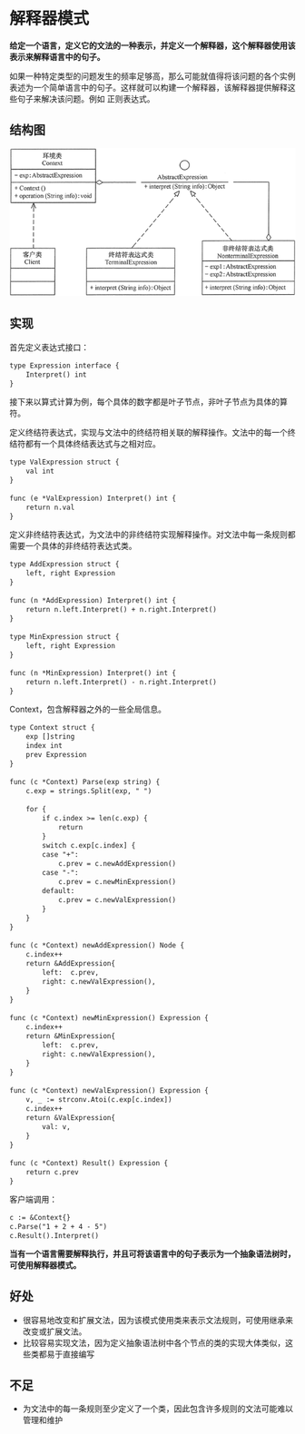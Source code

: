 # 解释器模式

**给定一个语言，定义它的文法的一种表示，并定义一个解释器，这个解释器使用该表示来解释语言中的句子。**

如果一种特定类型的问题发生的频率足够高，那么可能就值得将该问题的各个实例表述为一个简单语言中的句子。这样就可以构建一个解释器，该解释器提供解释这些句子来解决该问题。例如 正则表达式。





## 结构图

![1585533126285](jie-shi-qi-mo-shi.assets/1585533126285.png)



## 实现

首先定义表达式接口：

```
type Expression interface {
	Interpret() int
}
```

接下来以算式计算为例，每个具体的数字都是叶子节点，非叶子节点为具体的算符。

定义终结符表达式，实现与文法中的终结符相关联的解释操作。文法中的每一个终结符都有一个具体终结表达式与之相对应。

```
type ValExpression struct {
	val int
}

func (e *ValExpression) Interpret() int {
	return n.val
}
```

定义非终结符表达式，为文法中的非终结符实现解释操作。对文法中每一条规则都需要一个具体的非终结符表达式类。

```
type AddExpression struct {
	left, right Expression
}

func (n *AddExpression) Interpret() int {
	return n.left.Interpret() + n.right.Interpret()
}

type MinExpression struct {
	left, right Expression
}

func (n *MinExpression) Interpret() int {
	return n.left.Interpret() - n.right.Interpret()
}
```

Context，包含解释器之外的一些全局信息。

```
type Context struct {
	exp []string
	index int
	prev Expression
}

func (c *Context) Parse(exp string) {
	c.exp = strings.Split(exp, " ")

	for {
		if c.index >= len(c.exp) {
			return
		}
		switch c.exp[c.index] {
		case "+":
			c.prev = c.newAddExpression()
		case "-":
			c.prev = c.newMinExpression()
		default:
			c.prev = c.newValExpression()
		}
	}
}

func (c *Context) newAddExpression() Node {
	c.index++
	return &AddExpression{
		left:  c.prev,
		right: c.newValExpression(),
	}
}

func (c *Context) newMinExpression() Expression {
	c.index++
	return &MinExpression{
		left:  c.prev,
		right: c.newValExpression(),
	}
}

func (c *Context) newValExpression() Expression {
	v, _ := strconv.Atoi(c.exp[c.index])
	c.index++
	return &ValExpression{
		val: v,
	}
}

func (c *Context) Result() Expression {
	return c.prev
}
```

客户端调用：

```
c := &Context{}
c.Parse("1 + 2 + 4 - 5")
c.Result().Interpret()
```





**当有一个语言需要解释执行，并且可将该语言中的句子表示为一个抽象语法树时，可使用解释器模式。**

## 好处

- 很容易地改变和扩展文法，因为该模式使用类来表示文法规则，可使用继承来改变或扩展文法。
- 比较容易实现文法，因为定义抽象语法树中各个节点的类的实现大体类似，这些类都易于直接编写

## 不足

- 为文法中的每一条规则至少定义了一个类，因此包含许多规则的文法可能难以管理和维护

